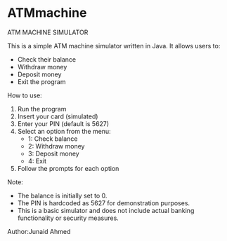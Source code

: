 # ATMmachine
ATM MACHINE SIMULATOR 

This is a simple ATM machine simulator written in Java. It allows users to:

- Check their balance
- Withdraw money
- Deposit money
- Exit the program

How to use:

1. Run the program
2. Insert your card (simulated)
3. Enter your PIN (default is 5627)
4. Select an option from the menu:
    - 1: Check balance
    - 2: Withdraw money
    - 3: Deposit money
    - 4: Exit
5. Follow the prompts for each option

Note:

- The balance is initially set to 0.
- The PIN is hardcoded as 5627 for demonstration purposes.
- This is a basic simulator and does not include actual banking functionality or security measures.

Author:Junaid Ahmed

